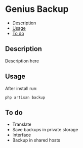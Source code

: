 # Genius Backup

- [Description](#description)
- [Usage](#usage)
- [To do](#todo)

<a name="description"></a>
## Description

Description here

<a name="usage"></a>
## Usage

After install run:

    php artisan backup


<a name="todo"></a>
## To do

- Translate
- Save backups in private storage
- Interface
- Backup in shared hosts



